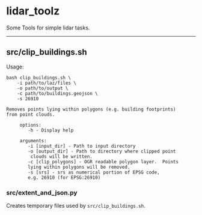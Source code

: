 # lidar_toolz

Some Tools for simple lidar tasks.

 ----
## src/clip_buildings.sh 
Usage:
```
bash clip_buildings.sh \
    -i path/to/laz/files \
    -o path/to/output \
    -c path/to/buildings.geojson \
    -s 26910
```

```
Removes points lying within polygons (e.g. building footprints)
from point clouds.
        
     options:
        -h - Display help
        
     arguments:
        -i [input_dir] - Path to input directory
        -o [output_dir] - Path to directory where clipped point
         clouds will be written.
        -c [clip_polygons] - OGR readable polygon layer.  Points
        lying within polygons will be removed.
        -s [srs] - srs as numerical portion of EPSG code,
        e.g. 26910 (for EPSG:26910)

```

### src/extent_and_json.py
Creates temporary files used by  `src/clip_buildings.sh`. 
